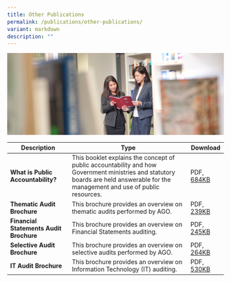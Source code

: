 ```yaml
---
title: Other Publications
permalink: /publications/other-publications/
variant: markdown
description: ""
---
```

![](/images/officers-reading-ar.jpg)

| Description | Type | Download | 
| -------- | -------- | -------- |
| **What is Public Accountability?**    | This booklet explains the concept of public accountability and how Government ministries and statutory boards are held answerable for the management and use of public resources.  | PDF, [684KB](/files/Other%20Publications/WhatIsPAcc.pdf) |
| **Thematic Audit Brochure**    | This brochure provides an overview on thematic audits performed by AGO. | PDF, [239KB](/files/Other%20Publications/TABrochure.pdf) |
| **Financial Statements Audit Brochure**    | This brochure provides an overview on Financial Statements auditing. | PDF, [245KB](/files/Other%20Publications/FSBrochure.pdf) |
| **Selective Audit Brochure**    | This brochure provides an overview on selective audits performed by AGO. | PDF, [264KB](/files/Other%20Publications/SABrochure.pdf) |
| **IT Audit Brochure**    | This brochure provides an overview on Information Technology (IT) auditing. | PDF, [530KB](/files/Other%20Publications/ITauditBrochure.pdf) |